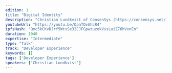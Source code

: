 ```yaml
---
edition: 1
title: "Digital Identity"
description: "Christian Lundkvist of ConsenSys (https://consensys.net/) presents on digital identity."
youtubeUrl: "https://youtu.be/QpaTOvAhLR4"
ipfsHash: "Qmc5kCKvDJrf5WtvSe32CJFGpwtuzokVssLuiZ76hVxnEn"
duration: 1040
expertise: "Intermediate"
type: "Talk"
track: "Developer Experience"
keywords: []
tags: ['Developer Experience']
speakers: ['Christian Lundkvist']
---
```

